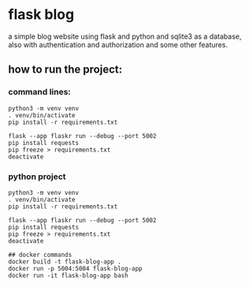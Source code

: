 # flask blog
a simple blog website using flask and python and sqlite3 as a database, also with authentication and authorization and some other features.
## how to run the project:
### command lines:
    python3 -m venv venv 
    . venv/bin/activate
    pip install -r requirements.txt 
    
    flask --app flaskr run --debug --port 5002
    pip install requests
    pip freeze > requirements.txt 
    deactivate
### python project
    python3 -m venv venv 
    . venv/bin/activate
    pip install -r requirements.txt 
    
    flask --app flaskr run --debug --port 5002
    pip install requests
    pip freeze > requirements.txt 
    deactivate

    ## docker commands
    docker build -t flask-blog-app .
    docker run -p 5004:5004 flask-blog-app
    docker run -it flask-blog-app bash


